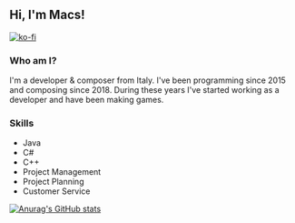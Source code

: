 ## Hi, I'm Macs!
[![ko-fi](https://ko-fi.com/img/githubbutton_sm.svg)](https://ko-fi.com/E1E8IH8P4)

### Who am I?
I'm a developer & composer from Italy.
I've been programming since 2015 and composing since 2018. During these years I've started working as a developer and have been making games.

### Skills
- Java
- C#
- C++
- Project Management
- Project Planning
- Customer Service

[![Anurag's GitHub stats](https://github-readme-stats.vercel.app/api?username=ItsMacs)](https://github.com/anuraghazra/github-readme-stats)
